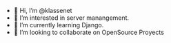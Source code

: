 - 👋 Hi, I’m @klassenet
- 👀 I’m interested in server manangement.
- 🌱 I’m currently learning Django.
- 💞️ I’m looking to collaborate on OpenSource Proyects


<!---
- 📫 How to reach me:
klassenet/klassenet is a ✨ special ✨ repository because its `README.md` (this file) appears on your GitHub profile.
You can click the Preview link to take a look at your changes.
--->
